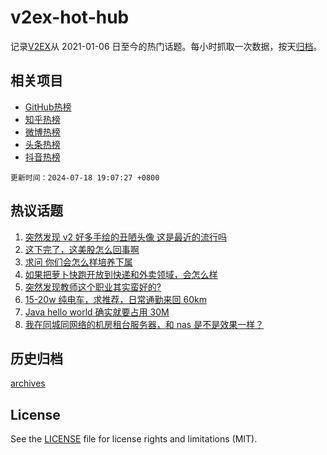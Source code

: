 # v2ex-hot-hub

 记录[V2EX](https://www.v2ex.com/)从 2021-01-06 日至今的热门话题。每小时抓取一次数据，按天[归档](archives)。
 
 ## 相关项目

- [GitHub热榜](https://github.com/snaildev/github-hot-hub)
- [知乎热榜](https://github.com/snaildev/zhihu-hot-hub)
- [微博热榜](https://github.com/snaildev/weibo-hot-hub)
- [头条热榜](https://github.com/snaildev/toutiao-hot-hub)
- [抖音热榜](https://github.com/snaildev/douyin-hot-hub)


 `更新时间：2024-07-18 19:07:27 +0800`

## 热议话题

1. [突然发现 v2 好多手绘的丑陋头像 这是最近的流行吗](https://www.v2ex.com/t/1058194)
1. [这下完了，这美股怎么回事啊](https://www.v2ex.com/t/1058156)
1. [求问 你们会怎么样培养下属](https://www.v2ex.com/t/1058173)
1. [如果把萝卜快跑开放到快递和外卖领域，会怎么样](https://www.v2ex.com/t/1058163)
1. [突然发现教师这个职业其实蛮好的?](https://www.v2ex.com/t/1058231)
1. [15-20w 纯电车，求推荐，日常通勤来回 60km](https://www.v2ex.com/t/1058202)
1. [Java hello world 确实就要占用 30M](https://www.v2ex.com/t/1058120)
1. [我在同城同网络的机房租台服务器，和 nas 是不是效果一样？](https://www.v2ex.com/t/1058233)

## 历史归档

[archives](archives)

## License

See the [LICENSE](LICENSE) file for license rights and limitations (MIT).
